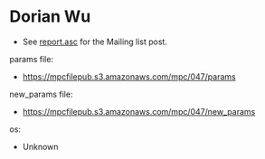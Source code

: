 # Dorian Wu
* See [report.asc](./report.asc) for the Mailing list post.

params file:
* https://mpcfilepub.s3.amazonaws.com/mpc/047/params

new_params file:
* https://mpcfilepub.s3.amazonaws.com/mpc/047/new_params

os: 
* Unknown
